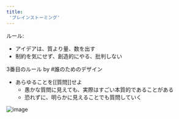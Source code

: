 ```yaml
---
title:
 'ブレインストーミング'
---
```


ルール:
- アイデアは、質より量、数を出す
- 制約を気にせず、創造的にやる、批判しない

3番目のルール by #誰のためのデザイン
- あらゆることを[[質問]]せよ
    - 愚かな質問に見えても、実際はすごい本質的であることがある
    - 恐れずに、明らかに見えることでも質問していく

![image](https://gyazo.com/c5db413f001e2c225406623ad68f68d4/thumb/1000)